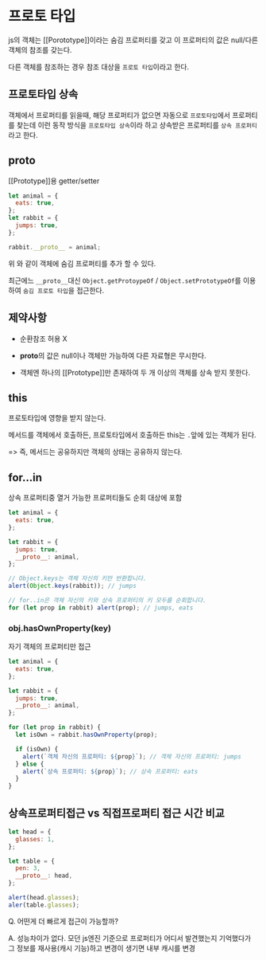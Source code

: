 # 프로토 타입

js의 객체는 [[Porototype]]이라는 숨김 프로퍼티를 갖고 이 프로퍼티의 값은 null/다른 객체의 참조를 갖는다.

다른 객체를 참조하는 경우 참조 대상을 `프로토 타입`이라고 한다.

## 프로토타입 상속

객체에서 프로퍼티를 읽을때, 해당 프로퍼티가 없으면 자동으로 `프로토타입`에서 프로퍼티를 찾는데 이런 동작 방식을 `프로토타입 상속`이라 하고 상속받은 프로퍼티를 `상속 프로퍼티`라고 한다.

## **proto**

[[Prototype]]용 getter/setter

```js
let animal = {
  eats: true,
};
let rabbit = {
  jumps: true,
};

rabbit.__proto__ = animal;
```

위 와 같이 객체에 숨김 프로퍼티를 추가 할 수 있다.

최근에느 `__proto__`대신 `Object.getProtoypeOf` / `Object.setPrototypeOf`를 이용하여 `숨김 프로토 타입`을 접근한다.

## 제약사항

- 순환참조 허용 X

- **proto**의 값은 null이나 객체만 가능하여 다른 자료형은 무시한다.
- 객체엔 하나의 [[Prototype]]만 존재하여 두 개 이상의 객체를 상속 받지 못한다.

## this

프로토타입에 영향을 받지 않는다.

메서드를 객체에서 호출하든, 프로토타입에서 호출하든 this는 `.`앞에 있는 객체가 된다.

=> 즉, 메서드는 공유하지만 객체의 상태는 공유하지 않는다.

## for...in

상속 프로퍼티중 열거 가능한 프로퍼티들도 순회 대상에 포함

```js
let animal = {
  eats: true,
};

let rabbit = {
  jumps: true,
  __proto__: animal,
};

// Object.keys는 객체 자신의 키만 반환합니다.
alert(Object.keys(rabbit)); // jumps

// for..in은 객체 자신의 키와 상속 프로퍼티의 키 모두를 순회합니다.
for (let prop in rabbit) alert(prop); // jumps, eats
```

### obj.hasOwnProperty(key)

자기 객체의 프로퍼티만 접근

```js
let animal = {
  eats: true,
};

let rabbit = {
  jumps: true,
  __proto__: animal,
};

for (let prop in rabbit) {
  let isOwn = rabbit.hasOwnProperty(prop);

  if (isOwn) {
    alert(`객체 자신의 프로퍼티: ${prop}`); // 객체 자신의 프로퍼티: jumps
  } else {
    alert(`상속 프로퍼티: ${prop}`); // 상속 프로퍼티: eats
  }
}
```

## 상속프로퍼티접근 vs 직접프로퍼티 접근 시간 비교

```js
let head = {
  glasses: 1,
};

let table = {
  pen: 3,
  __proto__: head,
};

alert(head.glasses);
aler(table.glasses);
```

Q. 어떤게 더 빠르게 접근이 가능할까?

A. 성능차이가 없다. 모던 js엔진 기준으로 프로퍼티가 어디서 발견했는지 기억했다가 그 정보를 재사용(캐시 기능)하고 변경이 생기면 내부 캐시를 변경
